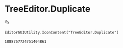 # TreeEditor.Duplicate
![](/img/TreeEditor.Duplicate.png)

``` CSharp
EditorGUIUtility.IconContent("TreeEditor.Duplicate")
```
```
1888757724751404861
```
